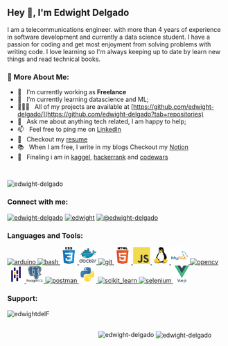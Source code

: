 ## Hey 👋, I'm Edwight Delgado




I am a telecommunications engineer. with more than 4 years of experience in software development and currently a data science student. I have a passion for coding and get most enjoyment from solving problems with writing code. I love learning so I'm always keeping up to date by learn new things and read technical books.


### 🧐 More About Me:

- 🔭 &nbsp; I’m currently working as **Freelance**
- 🌱 &nbsp; I’m currently learning datascience and ML; 
- 👨🏻‍💻 &nbsp; All of my projects are available at [https://github.com/edwight-delgado/](https://github.com/edwight-delgado?tab=repositories)
- 💬 &nbsp; Ask me about anything tech related, I am happy to help;
- 📫 &nbsp; Feel free to ping me on [LinkedIn](https://www.linkedin.com/in/edwight-delgado/)
- 📝 &nbsp; Checkout my [resume](https://drive.google.com/file/d/1fASjGxYT1NujNv2-BVBCwSRFlXIVBuql/view)
- 📚 &nbsp; When I am free, I write in my blogs  Checkout my [Notion](https://www.notion.so/Edwight-s-Science-Journal-ea81d6269d87496585a7cc33f253e71c)
- 🤝 &nbsp; Finaling i am in [kaggel](https://www.kaggle.com/edwight), [hackerrank](https://www.hackerrank.com/edwightdelgado) and [codewars](https://www.codewars.com/users/edwight-delgado) 

<br>

<p align="left"> <img src="https://komarev.com/ghpvc/?username=edwight-delgado&label=Profile%20views&color=0e75b6&style=flat" alt="edwight-delgado" /> </p>

<h3 align="left">Connect with me:</h3>
<p align="left">
<a href="https://linkedin.com/in/edwight-delgado" target="blank"><img align="center" src="https://raw.githubusercontent.com/rahuldkjain/github-profile-readme-generator/master/src/images/icons/Social/linked-in-alt.svg" alt="edwight-delgado" height="30" width="40" /></a>
<a href="https://kaggle.com/edwight" target="blank"><img align="center" src="https://raw.githubusercontent.com/rahuldkjain/github-profile-readme-generator/master/src/images/icons/Social/kaggle.svg" alt="edwight" height="30" width="40" /></a>
<a href="https://medium.com/@edwight-delgado" target="blank"><img align="center" src="https://raw.githubusercontent.com/rahuldkjain/github-profile-readme-generator/master/src/images/icons/Social/medium.svg" alt="@edwight-delgado" height="30" width="40" /></a>
</p>

<h3 align="left">Languages and Tools:</h3>
<p align="left"> <a href="https://www.arduino.cc/" target="_blank" rel="noreferrer"> <img src="https://cdn.worldvectorlogo.com/logos/arduino-1.svg" alt="arduino" width="40" height="40"/> </a> <a href="https://www.gnu.org/software/bash/" target="_blank" rel="noreferrer"> <img src="https://www.vectorlogo.zone/logos/gnu_bash/gnu_bash-icon.svg" alt="bash" width="40" height="40"/> </a> <a href="https://www.w3schools.com/css/" target="_blank" rel="noreferrer"> <img src="https://raw.githubusercontent.com/devicons/devicon/master/icons/css3/css3-original-wordmark.svg" alt="css3" width="40" height="40"/> </a> <a href="https://www.docker.com/" target="_blank" rel="noreferrer"> <img src="https://raw.githubusercontent.com/devicons/devicon/master/icons/docker/docker-original-wordmark.svg" alt="docker" width="40" height="40"/> </a> <a href="https://git-scm.com/" target="_blank" rel="noreferrer"> <img src="https://www.vectorlogo.zone/logos/git-scm/git-scm-icon.svg" alt="git" width="40" height="40"/> </a> <a href="https://www.w3.org/html/" target="_blank" rel="noreferrer"> <img src="https://raw.githubusercontent.com/devicons/devicon/master/icons/html5/html5-original-wordmark.svg" alt="html5" width="40" height="40"/> </a> <a href="https://developer.mozilla.org/en-US/docs/Web/JavaScript" target="_blank" rel="noreferrer"> <img src="https://raw.githubusercontent.com/devicons/devicon/master/icons/javascript/javascript-original.svg" alt="javascript" width="40" height="40"/> </a> <a href="https://www.linux.org/" target="_blank" rel="noreferrer"> <img src="https://raw.githubusercontent.com/devicons/devicon/master/icons/linux/linux-original.svg" alt="linux" width="40" height="40"/> </a> <a href="https://www.mysql.com/" target="_blank" rel="noreferrer"> <img src="https://raw.githubusercontent.com/devicons/devicon/master/icons/mysql/mysql-original-wordmark.svg" alt="mysql" width="40" height="40"/> </a> <a href="https://opencv.org/" target="_blank" rel="noreferrer"> <img src="https://www.vectorlogo.zone/logos/opencv/opencv-icon.svg" alt="opencv" width="40" height="40"/> </a> <a href="https://pandas.pydata.org/" target="_blank" rel="noreferrer"> <img src="https://raw.githubusercontent.com/devicons/devicon/2ae2a900d2f041da66e950e4d48052658d850630/icons/pandas/pandas-original.svg" alt="pandas" width="40" height="40"/> </a> <a href="https://www.postgresql.org" target="_blank" rel="noreferrer"> <img src="https://raw.githubusercontent.com/devicons/devicon/master/icons/postgresql/postgresql-original-wordmark.svg" alt="postgresql" width="40" height="40"/> </a> <a href="https://postman.com" target="_blank" rel="noreferrer"> <img src="https://www.vectorlogo.zone/logos/getpostman/getpostman-icon.svg" alt="postman" width="40" height="40"/> </a> <a href="https://www.python.org" target="_blank" rel="noreferrer"> <img src="https://raw.githubusercontent.com/devicons/devicon/master/icons/python/python-original.svg" alt="python" width="40" height="40"/> </a> <a href="https://scikit-learn.org/" target="_blank" rel="noreferrer"> <img src="https://upload.wikimedia.org/wikipedia/commons/0/05/Scikit_learn_logo_small.svg" alt="scikit_learn" width="40" height="40"/> </a> <a href="https://www.selenium.dev" target="_blank" rel="noreferrer"> <img src="https://raw.githubusercontent.com/detain/svg-logos/780f25886640cef088af994181646db2f6b1a3f8/svg/selenium-logo.svg" alt="selenium" width="40" height="40"/> </a> <a href="https://vuejs.org/" target="_blank" rel="noreferrer"> <img src="https://raw.githubusercontent.com/devicons/devicon/master/icons/vuejs/vuejs-original-wordmark.svg" alt="vuejs" width="40" height="40"/> </a> </p>

<h3 align="left">Support:</h3>
<p><a href="https://www.buymeacoffee.com/edwightdelF"> <img align="left" src="https://cdn.buymeacoffee.com/buttons/v2/default-yellow.png" height="50" width="210" alt="edwightdelF" /></a></p><br><br>

<p><img align="left" src="https://github-readme-stats.vercel.app/api/top-langs?username=edwight-delgado&show_icons=true&locale=en&layout=compact" alt="edwight-delgado" /></p>

<p>&nbsp;<img align="center" src="https://github-readme-stats.vercel.app/api?username=edwight-delgado&show_icons=true&locale=en" alt="edwight-delgado" /></p>

